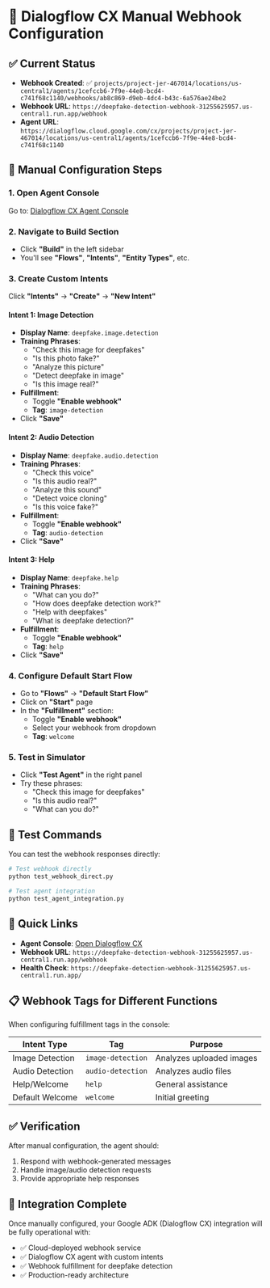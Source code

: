 # 🎯 Dialogflow CX Manual Webhook Configuration

## ✅ Current Status
- **Webhook Created**: ✅ `projects/project-jer-467014/locations/us-central1/agents/1cefccb6-7f9e-44e8-bcd4-c741f68c1140/webhooks/ab8c869-d9eb-4dc4-b43c-6a576ae24be2`
- **Webhook URL**: `https://deepfake-detection-webhook-31255625957.us-central1.run.app/webhook`
- **Agent URL**: `https://dialogflow.cloud.google.com/cx/projects/project-jer-467014/locations/us-central1/agents/1cefccb6-7f9e-44e8-bcd4-c741f68c1140`

## 🔧 Manual Configuration Steps

### 1. Open Agent Console
Go to: [Dialogflow CX Agent Console](https://dialogflow.cloud.google.com/cx/projects/project-jer-467014/locations/us-central1/agents/1cefccb6-7f9e-44e8-bcd4-c741f68c1140)

### 2. Navigate to Build Section
- Click **"Build"** in the left sidebar
- You'll see **"Flows"**, **"Intents"**, **"Entity Types"**, etc.

### 3. Create Custom Intents
Click **"Intents"** → **"Create"** → **"New Intent"**

#### Intent 1: Image Detection
- **Display Name**: `deepfake.image.detection`
- **Training Phrases**:
  - "Check this image for deepfakes"
  - "Is this photo fake?"
  - "Analyze this picture"
  - "Detect deepfake in image"
  - "Is this image real?"
- **Fulfillment**: 
  - Toggle **"Enable webhook"**
  - **Tag**: `image-detection`
- Click **"Save"**

#### Intent 2: Audio Detection
- **Display Name**: `deepfake.audio.detection`
- **Training Phrases**:
  - "Check this voice"
  - "Is this audio real?"
  - "Analyze this sound"
  - "Detect voice cloning"
  - "Is this voice fake?"
- **Fulfillment**:
  - Toggle **"Enable webhook"**
  - **Tag**: `audio-detection`
- Click **"Save"**

#### Intent 3: Help
- **Display Name**: `deepfake.help`
- **Training Phrases**:
  - "What can you do?"
  - "How does deepfake detection work?"
  - "Help with deepfakes"
  - "What is deepfake detection?"
- **Fulfillment**:
  - Toggle **"Enable webhook"**
  - **Tag**: `help`
- Click **"Save"**

### 4. Configure Default Start Flow
- Go to **"Flows"** → **"Default Start Flow"**
- Click on **"Start"** page
- In the **"Fulfillment"** section:
  - Toggle **"Enable webhook"**
  - Select your webhook from dropdown
  - **Tag**: `welcome`

### 5. Test in Simulator
- Click **"Test Agent"** in the right panel
- Try these phrases:
  - "Check this image for deepfakes"
  - "Is this audio real?"
  - "What can you do?"

## 🧪 Test Commands

You can test the webhook responses directly:

```bash
# Test webhook directly
python test_webhook_direct.py

# Test agent integration
python test_agent_integration.py
```

## 🔗 Quick Links

- **Agent Console**: [Open Dialogflow CX](https://dialogflow.cloud.google.com/cx/projects/project-jer-467014/locations/us-central1/agents/1cefccb6-7f9e-44e8-bcd4-c741f68c1140)
- **Webhook URL**: `https://deepfake-detection-webhook-31255625957.us-central1.run.app/webhook`
- **Health Check**: `https://deepfake-detection-webhook-31255625957.us-central1.run.app/`

## 📋 Webhook Tags for Different Functions

When configuring fulfillment tags in the console:

| Intent Type | Tag | Purpose |
|------------|-----|---------|
| Image Detection | `image-detection` | Analyzes uploaded images |
| Audio Detection | `audio-detection` | Analyzes audio files |
| Help/Welcome | `help` | General assistance |
| Default Welcome | `welcome` | Initial greeting |

## ✅ Verification

After manual configuration, the agent should:
1. Respond with webhook-generated messages
2. Handle image/audio detection requests
3. Provide appropriate help responses

## 🎯 Integration Complete

Once manually configured, your Google ADK (Dialogflow CX) integration will be fully operational with:
- ✅ Cloud-deployed webhook service
- ✅ Dialogflow CX agent with custom intents
- ✅ Webhook fulfillment for deepfake detection
- ✅ Production-ready architecture
